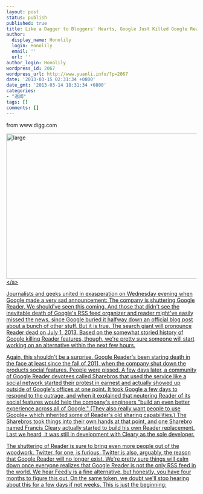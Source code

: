 ```yaml
---
layout: post
status: publish
published: true
title: Like a Dagger to Bloggers' Hearts, Google Just Killed Google Reader谷歌砍了谷歌阅读器！博客们情何以堪？
author:
  display_name: Honolily
  login: Honolily
  email: ''
  url: ''
author_login: Honolily
wordpress_id: 2067
wordpress_url: http://www.yuanli.info/?p=2067
date: '2013-03-15 02:31:34 +0800'
date_gmt: '2013-03-14 18:31:34 +0800'
categories:
- "逸闻"
tags: []
comments: []
---
```

<p>from www.digg.com</p>
<p><a href="http:&#47;&#47;www.yuanli.info&#47;archives&#47;2067.html&#47;large" rel="attachment wp-att-2068"><img src="http:&#47;&#47;www.yuanli.info&#47;wp-content&#47;uploads&#47;2013&#47;03&#47;large.png" alt="large" width="614" height="383" class="aligncenter size-full wp-image-2068" &#47;><&#47;a></p>
<p>Journalists and geeks united in exasperation on Wednesday evening when Google made a very sad announcement: The company is shuttering Google Reader. We should've seen this coming. And those that didn't see the inevitable death of Google's RSS feed organizer and reader might've easily missed the news, since Google buried it halfway down an official blog post about a bunch of other stuff. But it is true. The search giant will pronounce Reader dead on July 1, 2013. Based on the somewhat storied history of Google killing Reader features, though, we're pretty sure someone will start working on an alternative within the next few hours.</p>
<p>Again, this shouldn't be a surprise. Google Reader's been staring death in the face at least since the fall of 2011, when the company shut down the products social features. People were pissed. A few days later, a community of Google Reader devotees called Sharebros that used the service like a social network started their protest in earnest and actually showed up outside of Google's offices at one point. It took Google a few days to respond to the outrage, and when it explained that neutering Reader of its social features would help the company's engineers "build an even better experience across all of Google." (They also really want people to use Google+ which inherited some of Reader's old sharing capabilities.) The Sharebros took things into their own hands at that point, and one Sharebro named Francis Cleary actually started to build his own Reader replacement. Last we heard, it was still in development with Cleary as the sole developer.</p>
<p>The shuttering of Reader is sure to bring even more people out of the woodwork. Twitter, for one, is furious. Twitter is also, arguably, the reason that Google Reader will no longer exist. We're pretty sure things will calm down once everyone realizes that Google Reader is not the only RSS feed in the world. We hear Feedly is a fine alternative, but honestly, you have four months to figure this out. On the same token, we doubt we'll stop hearing about this for a few days if not weeks. This is just the beginning:</p>

